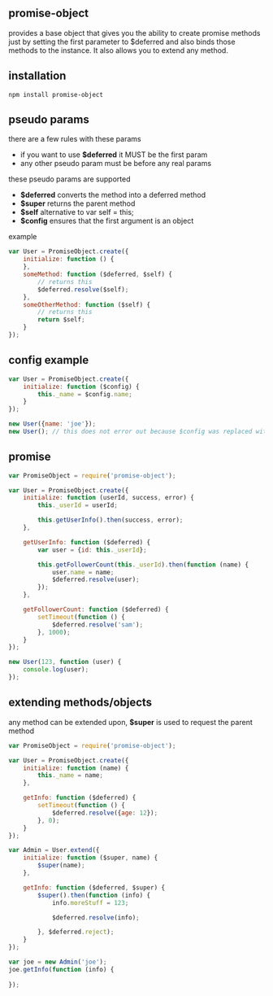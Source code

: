 ## promise-object
provides a base object that gives you the ability to create promise methods just by setting the first parameter to $deferred and also binds those methods to the instance. It also allows you to extend any method.

## installation
	npm install promise-object

## pseudo params
there are a few rules with these params
* if you want to use **$deferred** it MUST be the first param
* any other pseudo param must be before any real params

these pseudo params are supported
* **$deferred** converts the method into a deferred method
* **$super** returns the parent method
* **$self** alternative to var self = this;
* **$config** ensures that the first argument is an object

example
```javascript
var User = PromiseObject.create({
	initialize: function () {
	},
	someMethod: function ($deferred, $self) {
		// returns this
		$deferred.resolve($self);
	},
	someOtherMethod: function ($self) {
		// returns this
		return $self;
	}
});
```
## config example
```javascript
var User = PromiseObject.create({
	initialize: function ($config) {
		this._name = $config.name;
	}
});

new User({name: 'joe'});
new User(); // this does not error out because $config was replaced with an empty object
```

## promise

```javascript
var PromiseObject = require('promise-object');

var User = PromiseObject.create({
	initialize: function (userId, success, error) {
		this._userId = userId;

		this.getUserInfo().then(success, error);
	},

	getUserInfo: function ($deferred) {
		var user = {id: this._userId};

		this.getFollowerCount(this._userId).then(function (name) {
			user.name = name;
			$deferred.resolve(user);
		});
	},

	getFollowerCount: function ($deferred) {
		setTimeout(function () {
			$deferred.resolve('sam');
		}, 1000);
	}
});

new User(123, function (user) {
	console.log(user);
});
```

## extending methods/objects
any method can be extended upon, **$super** is used to request the parent method
```javascript
var PromiseObject = require('promise-object');

var User = PromiseObject.create({
	initialize: function (name) {
		this._name = name;
	},

	getInfo: function ($deferred) {
		setTimeout(function () {
			$deferred.resolve({age: 12});
		}, 0);
	}
});

var Admin = User.extend({
	initialize: function ($super, name) {
		$super(name);
	},

	getInfo: function ($deferred, $super) {
		$super().then(function (info) {
			info.moreStuff = 123;

			$deferred.resolve(info);

		}, $deferred.reject);
	}
});

var joe = new Admin('joe');
joe.getInfo(function (info) {
	
});
```